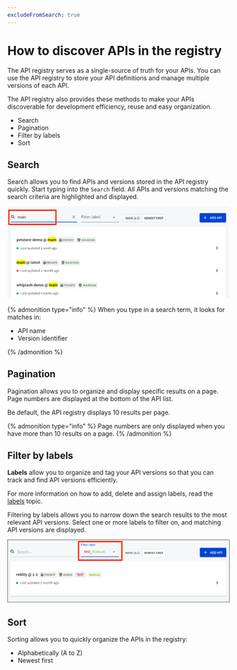 ```yaml
---
excludeFromSearch: true
---
```


# How to discover APIs in the registry

The API registry serves as a single-source of truth for your APIs. You can use the API registry to store your API definitions and manage multiple versions of each API.

The API registry also provides these methods to make your APIs discoverable for development efficiency, reuse and easy organization.

- Search
- Pagination
- Filter by labels
- Sort

## Search

Search allows you to find APIs and versions stored in the API registry quickly. Start typing into the `Search` field. All APIs and versions matching the search criteria are highlighted and displayed.

![Search matches](./images/search-matches.png)

{% admonition type="info" %}
When you type in a search term, it looks for matches in:

- API name
- Version identifier

{% /admonition %}

## Pagination

Pagination allows you to organize and display specific results on a page. Page numbers are displayed at the bottom of the API list.

Be default, the API registry displays 10 results per page.

{% admonition type="info" %}
Page numbers are only displayed when you have more than 10 results on a page.
{% /admonition %}

## Filter by labels

**Labels** allow you to organize and tag your API versions so that you can track and find API versions efficiently.

For more information on how to add, delete and assign labels, read the [labels](../../settings/labels.md) topic.

Filtering by labels allows you to narrow down the search results to the most relevant API versions. Select one or more labels to filter on, and matching API versions are displayed.

![Filter by labels](./images/filter-labels.png)

## Sort

Sorting allows you to quickly organize the APIs in the registry:

- Alphabetically (A to Z)
- Newest first

